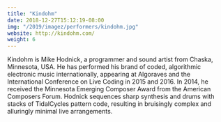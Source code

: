 ```yaml
---
title: "Kindohm"
date: 2018-12-27T15:12:19-08:00
img: "/2019/imagez/performers/kindohm.jpg"
website: http://kindohm.com/
weight: 6
---
```


Kindohm is Mike Hodnick, a programmer and sound artist from Chaska, Minnesota, USA. He has performed his brand of coded, algorithmic electronic music internationally, appearing at Algoraves and the International Conference on Live Coding in 2015 and 2016. In 2014, he received the Minnesota Emerging Composer Award from the American Composers Forum. Hodnick sequences sharp synthesis and drums with stacks of TidalCycles pattern code, resulting in bruisingly complex and alluringly minimal live arrangements.
